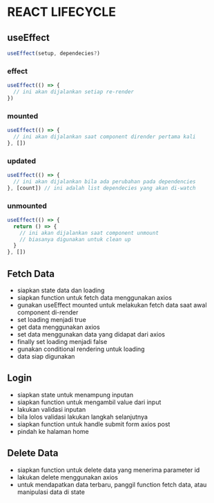 # REACT LIFECYCLE

## useEffect
```js
useEffect(setup, dependecies?)
```

### effect
```js
useEffect(() => {
  // ini akan dijalankan setiap re-render
})
```

### mounted
```js
useEffect(() => {
  // ini akan dijalankan saat component dirender pertama kali
}, [])
```

### updated
```js
useEffect(() => {
  // ini akan dijalankan bila ada perubahan pada dependencies
}, [count]) // ini adalah list dependecies yang akan di-watch
```

### unmounted
```js
useEffect(() => {
  return () => {
    // ini akan dijalankan saat component unmount
    // biasanya digunakan untuk clean up
  }
}, [])
```

## Fetch Data
- siapkan state data dan loading 
- siapkan function untuk fetch data menggunakan axios
- gunakan useEffect mounted untuk melakukan fetch data saat awal component di-render
- set loading menjadi true
- get data menggunakan axios
- set data menggunakan data yang didapat dari axios
- finally set loading menjadi false
- gunakan conditional rendering untuk loading
- data siap digunakan

## Login
- siapkan state untuk menampung inputan
- siapkan function untuk mengambil value dari input
- lakukan validasi inputan
- bila lolos validasi lakukan langkah selanjutnya
- siapkan function untuk handle submit form axios post
- pindah ke halaman home

## Delete Data
- siapkan function untuk delete data yang menerima parameter id
- lakukan delete menggunakan axios
- untuk mendapatkan data terbaru, panggil function fetch data, atau manipulasi data di state